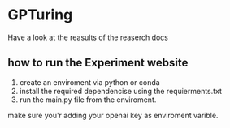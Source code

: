 # GPTuring

Have a look at the reasults of the reaserch [docs](https://github.com/Avi-and-Elon-Project-group/GPTuring/tree/main/Documentation)

## how to run the Experiment website
1. create an enviroment via python or conda
2. install the required dependencise using the requierments.txt
3. run the main.py file from the enviroment.

make sure you'r adding your openai key as enviroment varible.
